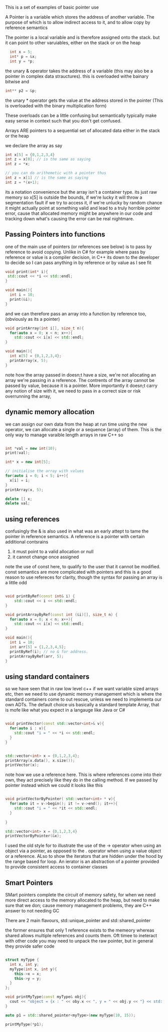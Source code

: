This is a set of examples of basic pointer use

A Pointer is a variable which stores the address of another variable. The purpose of which is to allow indirect access to it, and to allow copy by reference semantics 

The pointer is a local variable and is therefore assigned onto the stack. but it can point to other varuiables, either on the stack or on the heap
```c++
  int x = 5;
  int* p = &x;
  int y = *p;
```

the unary & operator takes the address of a variable (this may also be a pointer in complex data strauctures). this is overloaded withe bainary bitwise and 
```c++
int** p2 = &p;
```

the unary * operator gets the value at the address stored in the pointer (This is overloaded with the binary multiplication form)

These overloads can be a little confusing but semantically typically make easy sense in context such that you don't get confused. 


Arrays ARE pointers to a sequential set of allocated data either in the stack or the heap

we declare the array as say
```c++
int x[5] = {0,1,2,3,4}  
int z = x[0]; // is the same as saying 
int z = *x;

// you can do arithemetic with a pointer thus
int z = x[1] // is the same as saying
int z = *(x+1);
```

its a notation convenience but the array isn't a container type. its just raw memory 
so x[5] is outside the bounds, if we're lucky it will throw a segmentation fault if we try to access it, if we're unlucky by random chance it might actually point at something valid and lead to
a truly horrible pointer error, cause that allocated memory might be anywhere in our code and tracking down what's causing the error can be real nightmare. 

## Passing Pointers into functions

one of the main use of pointers (or references see below) is to pass by reference to avoid copying. Unlike in C# for example where pass by reference or value is a compiler decision,
in C++ its down to the developer to decide so I can pass anything in by reference or by value as I see fit

```c++
void print(int* i){
 std::cout << *i << std::endl;
}

void main(){
  int i = 10;
  print(&i);
}
```

and we can therefore pass an array into a function by reference too, (obviously as its a pointer)
```c++
void printArray(int i[], size_t n){
  for(auto x = 0; x < n; x++){
    std::cout << i[x] << std::endl;
}

void main(){
  int x[5] = {0,1,2,3,4};
  printArray(x, 5);
}
```

note how the array passed in doesn;t have a size, we're not allocating an array we're passing in a reference. The contrents of the array cannot be passed by value, because it is a pointer. More importantly it 
doesn;t carry any notion of size with it, we need to pass in a correct size or risk overrunning the array, 

## dynamic memory allocation

we can assign our own data from the heap at run time using the new operator, we can allocate a single or a sequence (array) of them. This is the only way to manage varaible length arrays in raw C++ so

```c++

int *val = new int(10);
print(val);

int* x = new int[5];

// initialise the array with values
for(auto i = 0; i < 5; i++){
  x[i] = i;
}
printArray(x, 5);

delete [] x;
delete val;

```

## using references
confusingly the & is also used  in what was an early attept to tame the pointer in reference semantics. A reference is a pointer with certain additional contsrains
1) it must point to a valid allocation or null
2) it cannot change once assigned

note the use of const here, to qualify to the user that it cannot be modified. const semantics are more complicated with pointers and this is a good reason to use refereces for clarity, though the
syntax for passing an array is a little odd

```c++

void printByRef(const int& i) {
    std::cout << i << std::endl;  
}

void printArrayByRef(const int (&i)[], size_t n) {
  for(auto x = 0; x < n; x++){
    std::cout << i[x] << std::endl;
}

void main(){
  int i = 10;
  int arr[5] = {1,2,3,4,5};
  printByRef(i); // no & for address.
  printArrayByRef(arr, 5);
}

```

## using standard containers
so we have seen that in raw low level c++ if we want variable sized arrays etc, then we need to use dynamic memory management which is where the standard containers come to 
out rescue, unless we need to implementa our own ADTs. The default choice uis basically a standard template Array, that is mofe like what you expect in a langauge like Java or C#

```c++

void printVector(const std::vector<int>& v){
  for(auto i : v){
    std::cout "i = " << *i << std::endl;  
  }
}


std::vector<int> x = {0,1,2,3,4};
printArray(x.data(), x.size());
printVector(x);
```

note how we use a reference here. This is where references come into their own, they act precisely like they do in the calling method. If we passed by pointer instead which we could it looks like this

```c++

void printVectorByPointer( std::vector<int> * v){
  for(auto it = v->begin(); it != v->end(); it++){
    std::cout "i = " << *it << std::endl;  
  }
 
}

std::vector<int> x = {0,1,2,3,4}
printVectorByPointer(&x);
```

I used the old style for to illustrate the use of the -> operator when using an object via a pointer, as opposed to the . operator when using a value object or a reference. ALso to show the iterators
that are hidden under the hood by the range based for loop. An ierator is an abstraction of a pointer provided to provide consistent access to container classes

## Smart Pointers
SMart pointers complete the circuit of memory safety, for when we need more direct access to the memory allocated to the heap, but need to make sure that we don; cause memory management problems, they are C++ answer to not needing GC 

There are 2 main flavours, std::unique_pointer<T> and std::shared_pointer<T>

the former ensures that only 1 reference exists to the memeory whereas shared allows multiple references and counts them. Oft timee to ineteract with other code you may need to unpack the raw pointer, but in general 
they provide safer code

```c++

struct myType {
  int x, int y;
  myType(int x, int y){
    this->x = x;
    this->y = y;
  } 
};

void printMyType(const myType& obj){
  cout << "object = {x : " << oby.x << ", y = " << obj.y << "} << std::endl;
}

auto p1 = std::shared_pointer<myType>(new myType(10, 15));

printMyType(*p1);

```






